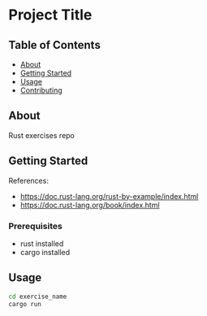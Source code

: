 # Project Title

## Table of Contents

- [About](#about)
- [Getting Started](#getting_started)
- [Usage](#usage)
- [Contributing](../CONTRIBUTING.md)

## About <a name = "about"></a>

Rust exercises repo

## Getting Started <a name = "getting_started"></a>

References: 
- https://doc.rust-lang.org/rust-by-example/index.html
- https://doc.rust-lang.org/book/index.html

### Prerequisites

- rust installed
- cargo installed


## Usage <a name = "usage"></a>

```bash
cd exercise_name
cargo run
```
